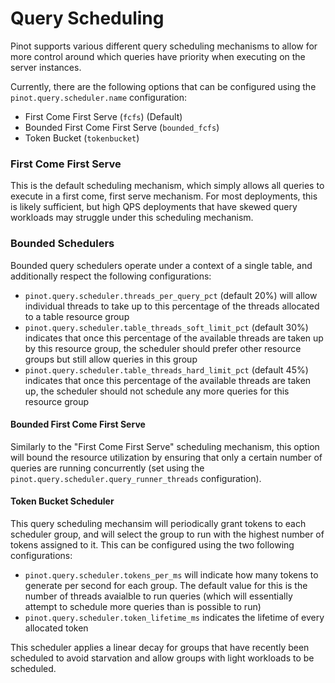 # Query Scheduling

Pinot supports various different query scheduling mechanisms to allow for more control around which queries have priority when executing on the server instances.&#x20;

Currently, there are the following options that can be configured using the `pinot.query.scheduler.name` configuration:

* First Come First Serve (`fcfs`) (Default)
* Bounded First Come First Serve (`bounded_fcfs`)
* Token Bucket (`tokenbucket`)

### First Come First Serve

This is the default scheduling mechanism, which simply allows all queries to execute in a first come, first serve mechanism. For most deployments, this is likely sufficient, but high QPS deployments that have skewed query workloads may struggle under this scheduling mechanism.

### Bounded Schedulers

Bounded query schedulers operate under a context of a single table, and additionally respect the following configurations:

* `pinot.query.scheduler.threads_per_query_pct` (default 20%) will allow individual threads to take up to this percentage of the threads allocated to a table resource group
* `pinot.query.scheduler.table_threads_soft_limit_pct` (default 30%) indicates that once this percentage of the available threads are taken up by this resource group, the scheduler should prefer other resource groups but still allow queries in this group
* `pinot.query.scheduler.table_threads_hard_limit_pct` (default 45%) indicates that once this percentage of the available threads are taken up, the scheduler should not schedule any more queries for this resource group

#### Bounded First Come First Serve

Similarly to the "First Come First Serve" scheduling mechanism, this option will bound the resource utilization by ensuring that only a certain number of queries are running concurrently (set using the `pinot.query.scheduler.query_runner_threads` configuration).

#### Token Bucket Scheduler

This query scheduling mechansim will periodically grant tokens to each scheduler group, and will select the group to run with the highest number of tokens assigned to it. This can be configured using the two following configurations:

* `pinot.query.scheduler.tokens_per_ms` will indicate how many tokens to generate per second for each group. The default value for this is the number of threads avaialble to run queries (which will essentially attempt to schedule more queries than is possible to run)
* `pinot.query.scheduler.token_lifetime_ms` indicates the lifetime of every allocated token

This scheduler applies a linear decay for groups that have recently been scheduled to avoid starvation and allow groups with light workloads to be scheduled.
